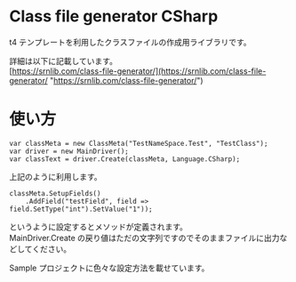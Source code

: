 # Class file generator CSharp
t4 テンプレートを利用したクラスファイルの作成用ライブラリです。  

詳細は以下に記載しています。  
[https://srnlib.com/class-file-generator/](https://srnlib.com/class-file-generator/ "https://srnlib.com/class-file-generator/")

# 使い方

```
var classMeta = new ClassMeta("TestNameSpace.Test", "TestClass");
var driver = new MainDriver();
var classText = driver.Create(classMeta, Language.CSharp);
```
上記のように利用します。  
```
classMeta.SetupFields()
    .AddField("testField", field => field.SetType("int").SetValue("1"));
```
というように設定するとメソッドが定義されます。  
MainDriver.Create の戻り値はただの文字列ですのでそのままファイルに出力などしてください。  

Sample プロジェクトに色々な設定方法を載せています。  